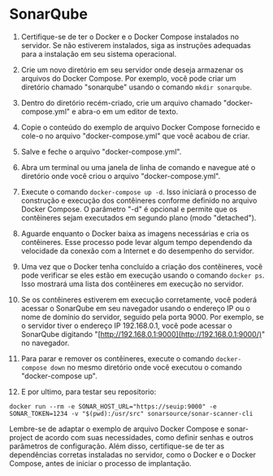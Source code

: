 # SonarQube


1.  Certifique-se de ter o Docker e o Docker Compose instalados no servidor. Se não estiverem instalados, siga as instruções adequadas para a instalação em seu sistema operacional.
    
2.  Crie um novo diretório em seu servidor onde deseja armazenar os arquivos do Docker Compose. Por exemplo, você pode criar um diretório chamado "sonarqube" usando o comando `mkdir sonarqube`.
    
3.  Dentro do diretório recém-criado, crie um arquivo chamado "docker-compose.yml" e abra-o em um editor de texto.
    
4.  Copie o conteúdo do exemplo de arquivo Docker Compose fornecido e cole-o no arquivo "docker-compose.yml" que você acabou de criar.
    
5.  Salve e feche o arquivo "docker-compose.yml".
    
6.  Abra um terminal ou uma janela de linha de comando e navegue até o diretório onde você criou o arquivo "docker-compose.yml".
    
7.  Execute o comando `docker-compose up -d`. Isso iniciará o processo de construção e execução dos contêineres conforme definido no arquivo Docker Compose. O parâmetro "-d" é opcional e permite que os contêineres sejam executados em segundo plano (modo "detached").
    
8.  Aguarde enquanto o Docker baixa as imagens necessárias e cria os contêineres. Esse processo pode levar algum tempo dependendo da velocidade da conexão com a Internet e do desempenho do servidor.
    
9.  Uma vez que o Docker tenha concluído a criação dos contêineres, você pode verificar se eles estão em execução usando o comando `docker ps`. Isso mostrará uma lista dos contêineres em execução no servidor.
    
10.  Se os contêineres estiverem em execução corretamente, você poderá acessar o SonarQube em seu navegador usando o endereço IP ou o nome de domínio do servidor, seguido pela porta 9000. Por exemplo, se o servidor tiver o endereço IP 192.168.0.1, você pode acessar o SonarQube digitando "[http://192.168.0.1:9000](http://192.168.0.1:9000/)" no navegador.
    
11.  Para parar e remover os contêineres, execute o comando `docker-compose down` no mesmo diretório onde você executou o comando "docker-compose up".
    

12.  E por ultimo, para testar seu repositorio:

`docker run --rm -e SONAR_HOST_URL="https://seuip:9000" -e SONAR_TOKEN=1234 -v "$(pwd):/usr/src" sonarsource/sonar-scanner-cli`


Lembre-se de adaptar o exemplo de arquivo Docker Compose e sonar-project de acordo com suas necessidades, como definir senhas e outros parâmetros de configuração. Além disso, certifique-se de ter as dependências corretas instaladas no servidor, como o Docker e o Docker Compose, antes de iniciar o processo de implantação.